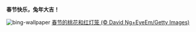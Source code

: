 
**春节快乐，兔年大吉！**

![bing-wallpaper](https://www.bing.com/th?id=OHR.ChineseSpringFestival2023_ZH-CN7281854882_1920x1080.jpg)
[春节的桃花和红灯笼 (© David Ng+EyeEm/Getty Images)](https://www.bing.com/search?q=%E6%98%A5%E8%8A%82&amp;form=hpcapt&amp;mkt=zh-cn)
  